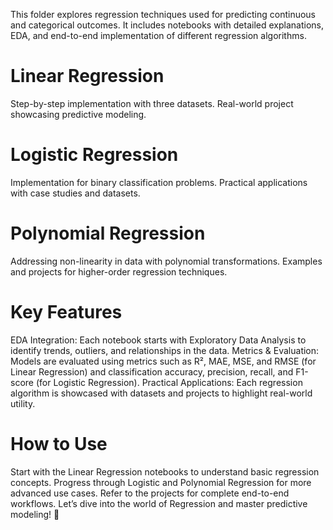
This folder explores regression techniques used for predicting continuous and categorical outcomes. It includes notebooks with detailed explanations, EDA, and end-to-end implementation of different regression algorithms.

# Linear Regression

Step-by-step implementation with three datasets.
Real-world project showcasing predictive modeling.
# Logistic Regression

Implementation for binary classification problems.
Practical applications with case studies and datasets.
# Polynomial Regression

Addressing non-linearity in data with polynomial transformations.
Examples and projects for higher-order regression techniques.

# Key Features
EDA Integration: Each notebook starts with Exploratory Data Analysis to identify trends, outliers, and relationships in the data.
Metrics & Evaluation: Models are evaluated using metrics such as R², MAE, MSE, and RMSE (for Linear Regression) and classification accuracy, precision, recall, and F1-score (for Logistic Regression).
Practical Applications: Each regression algorithm is showcased with datasets and projects to highlight real-world utility.

# How to Use
Start with the Linear Regression notebooks to understand basic regression concepts.
Progress through Logistic and Polynomial Regression for more advanced use cases.
Refer to the projects for complete end-to-end workflows.
Let’s dive into the world of Regression and master predictive modeling! 🚀
